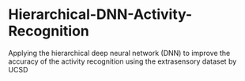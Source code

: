 # Hierarchical-DNN-Activity-Recognition
Applying the hierarchical deep neural network (DNN) to improve the accuracy of the activity recognition using the extrasensory dataset by UCSD
